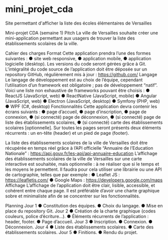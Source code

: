 # mini_projet_cda
 Site permettant d'afficher la liste des écoles élémentaires de Versailles

 Mini-projet CDA (semaine 1)
Pitch
La ville de Versailles souhaite créer une mini-application permettant aux usagers de trouver
la liste des établissements scolaires de la ville.

Cahier des charges
Format
Cette application prendra l’une des formes suivantes :
● site web responsive,
● application mobile,
● application logicielle (desktop).
Les versions du code seront gérées grâce à Git. L’intégralité du code source de l’application
doit être déposée sur un repository GitHub, régulièrement mis à jour : https://github.com/
Langage
Le langage de développement est au choix de l’équipe, cependant l’utilisation d’un
framework est obligatoire ; pas de développement “natif”.
Voici une liste non exhaustive de frameworks pouvant être choisis :
● ReactJS (JavaScript, web)
● ReactNative (JavaScript, mobile)
● Angular (JavaScript, web)
● Electron (JavaScript, desktop)
● Symfony (PHP, web)
● WPF (C#, desktop)
Fonctionnalités
Cette application devra contenir les écrans suivants :
● page d’accueil,
● page d’inscription,
● page de connexion,
● (si connecté) page de déconnexion,
● (si connecté) page de liste des établissements scolaires,
● (si connecté) carte des établissements scolaires [optionnelle].
Sur toutes les pages seront présents deux éléments récurrents : un en-tête (header) et un
pied de page (footer).

La liste des établissements scolaires de la ville de Versailles doit être récupérée en temps
réel grâce à l’API officielle “Annuaire de l’Education Nationale” :
https://api.gouv.fr/les-api/api-annuaire-education
L’affichage des établissements scolaires de la ville de Versailles sur une carte interactive est
souhaitée, mais optionnelle : à ne réaliser que si le temps et les moyens le permettent. Il
faudra pour cela utiliser une librairie ou une API de cartographie, telles que par exemple :
● Leaflet JS : https://leafletjs.com/
● Google Maps : https://developers.google.com/maps
Affichage
L’affichage de l’application doit être clair, lisible, accessible, et cohérent entre chaque page.
Il est préférable d’avoir une charte graphique sobre et minimaliste afin de se concentrer sur
les fonctionnalités.

Planning
Jour 1
● Constitution des équipes.
● Choix du langage.
● Mise en place du repository Git.
Jour 2
● Création de la charte graphique (codes couleurs, police d’écriture...).
● Éléments récurrents de l’application : header, footer.
● Page d’accueil.
Jour 3
● Inscription.
● Connexion.
● Déconnexion.
Jour 4
● Liste des établissements scolaires.
● Carte des établissements scolaires.
Jour 5
● Finitions.
● Rendu du projet.
